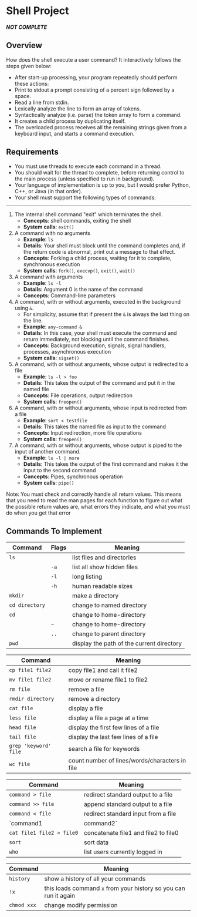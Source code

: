 Shell Project
=============

***NOT COMPLETE***

## Overview

How does the shell execute a user command? It interactively follows the steps given below:
- After start-up processing, your program repeatedly should perform these actions:
- Print to stdout a prompt consisting of a percent sign followed by a space.
- Read a line from stdin.
- Lexically analyze the line to form an array of tokens.
- Syntactically analyze (i.e. parse) the token array to form a command.
- It creates a child process by duplicating itself.
- The overloaded process receives all the remaining strings given from a keyboard input, and starts a command execution.

## Requirements

- You must use threads to execute each command in a thread.
- You should wait for the thread to complete, before returning control to the main process (unless specified to run in background).
- Your language of implementation is up to you, but I would prefer Python, C++, or Java (in that order).
- Your shell must support the following types of commands:

---------

1. The internal shell command "exit" which terminates the shell.
    - **Concepts**: shell commands, exiting the shell
    - **System calls**: `exit()`
2. A command with no arguments
    - **Example**: `ls`
    - **Details**: Your shell must block until the command completes and, if the return code is abnormal, print out a message to that effect.
    - **Concepts**: Forking a child process, waiting for it to complete, synchronous execution
    - **System calls**: `fork()`, `execvp()`, `exit()`, `wait()`
1. A command with arguments
    - **Example**: `ls -l`
    - **Details**: Argument 0 is the name of the command
    - **Concepts**: Command-line parameters 
2. A command, with or without arguments, executed in the background using `&`.
    - For simplicity, assume that if present the `&` is always the last thing on the line.
    - **Example**: `any-command &`
    - **Details**: In this case, your shell must execute the command and return immediately, not blocking until the command finishes.
    - **Concepts**: Background execution, signals, signal handlers, processes, asynchronous execution
    - **System calls**: `sigset()`
3. A command, with or without arguments, whose output is redirected to a file
    - **Example**: `ls -l > foo`
    - **Details**: This takes the output of the command and put it in the named file
    - **Concepts**: File operations, output redirection
    - **System calls**: `freopen()`
4. A command, with or without arguments, whose input is redirected from a file
    - **Example**: `sort < testfile`
    - **Details**: This takes the named file as input to the command
    - **Concepts**: Input redirection, more file operations
    - **System calls**: `freopen()`
5. A command, with or without arguments, whose output is piped to the input of another command.
    - **Example**: `ls -l | more`
    - **Details**: This takes the output of the first command and makes it the input to the second command
    - **Concepts**: Pipes, synchronous operation
    - **System calls**: `pipe()`

Note: You must check and correctly handle all return values. This means that you need to read the man pages for each function to figure out what the possible return values are, what errors they indicate, and what you must do when you get that error

## Commands To Implement

| Command	     | Flags      | Meaning                           |
|----------------|------------|-----------------------------------|
| `ls	`        |            | list files and directories        |
|                |    `-a`	  |   list all show hidden files      |
|                |    `-l`	  |    long listing                   |
|                |    `-h`	  |    human readable sizes           |
| `mkdir`	     |             |make a directory                  |
| `cd directory` |             |change to named directory         |
| `cd`	         |             |change to home-directory          |
|                |   `~	`      |change to home-directory           |
| 	             |   `..`      |change to parent directory          | 
| `pwd`	         |             |display the path of the current directory |

| Command | Meaning                                  |
|---------|------------------------------------------|
| `cp file1 file2`    | copy file1 and call it file2 |
| `mv file1 file2`    | move or rename file1 to file2 |
| `rm file`           | remove a file |
| `rmdir directory`  | remove a directory |
| `cat file` | display a file |
| `less file` | display a file a page at a time |
| `head file` | display the first few lines of a file |
| `tail file` | display the last few lines of a file |
| `grep 'keyword' file` | search a file for keywords |
| `wc file` | count number of lines/words/characters in file |

| Command | Meaning      |
|--------------------------|---------|
| `command > file`           | redirect standard output to a file |
| `command >> file`          | append standard output to a file |
| `command < file`           | redirect standard input from a file |
| `command1 | command2`      | pipe the output of command1 to the input of command2 |
| `cat file1 file2 > file0`  | concatenate file1 and file2 to file0 |
| `sort`                     | sort data |
| `who`                      | list users currently logged in |

| Command | Meaning |
|--------------------------|---------|
| `history`           | show a history of all your commands |
| `!x`                | this loads command `x` from your history so you can run it again |
| `chmod xxx`         | change modify permission | 

